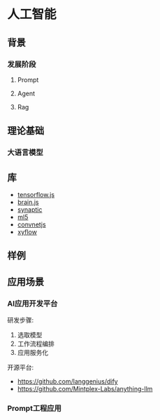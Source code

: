 # 人工智能

## 背景

### 发展阶段

1. Prompt

2. Agent

3. Rag

## 理论基础

### 大语言模型

## 库

- [tensorflow.js](https://github.com/tensorflow/tfjs)
- [brain.js](https://github.com/BrainJS/brain.js/)
- [synaptic](https://github.com/cazala/synaptic)
- [ml5](https://github.com/ml5js/ml5-library)
- [convnetjs](https://github.com/karpathy/convnetjs)
- [xyflow](https://github.com/xyflow/xyflow)

## 样例

## 应用场景

### AI应用开发平台

研发步骤:

1. 选取模型
2. 工作流程编排
3. 应用服务化

开源平台:

- <https://github.com/langgenius/dify>
- <https://github.com/Mintplex-Labs/anything-llm>

### Prompt工程应用



